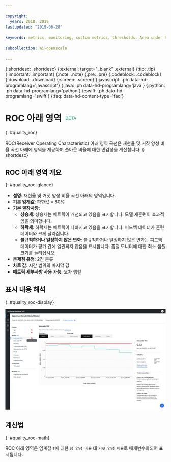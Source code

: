 ```yaml
---

copyright:
  years: 2018, 2019
lastupdated: "2019-06-28"

keywords: metrics, monitoring, custom metrics, thresholds, Area under ROC

subcollection: ai-openscale

---
```


{:shortdesc: .shortdesc}
{:external: target="_blank" .external}
{:tip: .tip}
{:important: .important}
{:note: .note}
{:pre: .pre}
{:codeblock: .codeblock}
{:download: .download}
{:screen: .screen}
{:javascript: .ph data-hd-programlang='javascript'}
{:java: .ph data-hd-programlang='java'}
{:python: .ph data-hd-programlang='python'}
{:swift: .ph data-hd-programlang='swift'}
{:faq: data-hd-content-type='faq'}

# ROC 아래 영역 ![베타 태그](images/beta.png)
{: #quality_roc}

ROC(Receiver Operating Characteristic) 아래 영역 곡선은 재현율 및 거짓 양성 비율 곡선 아래에 영역을 제공하며 폴아웃 비율에 대한 민감성을 계산합니다.
{: shortdesc}

## ROC 아래 영역 개요
{: #quality_roc-glance}

- **설명**: 재현율 및 거짓 양성 비율 곡선 아래의 영역입니다.
- **기본 임계값**: 하한값 = 80%
- **기본 권장사항**:
   - **상승세**: 상승세는 메트릭이 개선되고 있음을 표시합니다. 모델 재훈련이 효과적임을 의미합니다.
   - **하락세**: 하락세는 메트릭이 나빠지고 있음을 표시합니다. 피드백 데이터가 훈련 데이터와 크게 달라집니다.
   - **불규칙하거나 일정하지 않은 변화**: 불규칙하거나 일정하지 않은 변화는 피드백 데이터가 평가 간에 일관되지 않음을 표시합니다. 품질 모니터에 대한 최소 샘플 크기를 늘리십시오.
- **문제점 유형**: 2진 분류
- **차트 값**: 시간 범위의 마지막 값
- **메트릭 세부사항 사용 가능**: 오차 행렬

## 표시 내용 해석
{: #quality_roc-display}

![ROC 아래 영역 차트가 표시되어 있습니다.](images/quality-area-under-roc.png)

## 계산법
{: #quality_roc-math}

ROC 아래 영역은 임계값 `T`에 대한 `참 양성 비율` 대 `거짓 양성 비율`로 매개변수화되어 표시됩니다.



